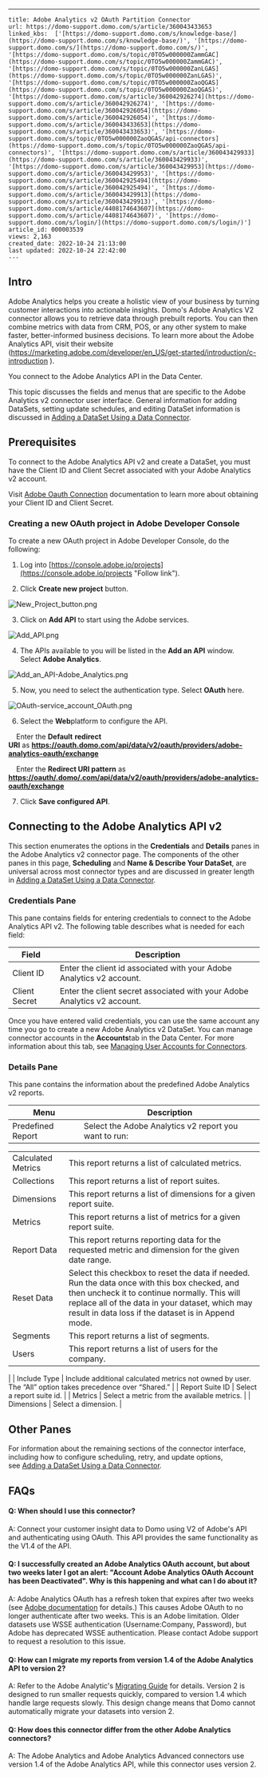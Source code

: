 ---
    title: Adobe Analytics v2 OAuth Partition Connector
    url: https://domo-support.domo.com/s/article/360043433653
    linked_kbs:  ['[https://domo-support.domo.com/s/knowledge-base/](https://domo-support.domo.com/s/knowledge-base/)', '[https://domo-support.domo.com/s/](https://domo-support.domo.com/s/)', '[https://domo-support.domo.com/s/topic/0TO5w000000ZammGAC](https://domo-support.domo.com/s/topic/0TO5w000000ZammGAC)', '[https://domo-support.domo.com/s/topic/0TO5w000000ZanLGAS](https://domo-support.domo.com/s/topic/0TO5w000000ZanLGAS)', '[https://domo-support.domo.com/s/topic/0TO5w000000ZaoQGAS](https://domo-support.domo.com/s/topic/0TO5w000000ZaoQGAS)', '[https://domo-support.domo.com/s/article/360042926274](https://domo-support.domo.com/s/article/360042926274)', '[https://domo-support.domo.com/s/article/360042926054](https://domo-support.domo.com/s/article/360042926054)', '[https://domo-support.domo.com/s/article/360043433653](https://domo-support.domo.com/s/article/360043433653)', '[https://domo-support.domo.com/s/topic/0TO5w000000ZaoQGAS/api-connectors](https://domo-support.domo.com/s/topic/0TO5w000000ZaoQGAS/api-connectors)', '[https://domo-support.domo.com/s/article/360043429933](https://domo-support.domo.com/s/article/360043429933)', '[https://domo-support.domo.com/s/article/360043429953](https://domo-support.domo.com/s/article/360043429953)', '[https://domo-support.domo.com/s/article/360042925494](https://domo-support.domo.com/s/article/360042925494)', '[https://domo-support.domo.com/s/article/360043429913](https://domo-support.domo.com/s/article/360043429913)', '[https://domo-support.domo.com/s/article/4408174643607](https://domo-support.domo.com/s/article/4408174643607)', '[https://domo-support.domo.com/s/login/](https://domo-support.domo.com/s/login/)']
    article_id: 000003539
    views: 2,163
    created_date: 2022-10-24 21:13:00
    last updated: 2022-10-24 22:42:00
    ---



Intro
-----


Adobe Analytics helps you create a holistic view of your business by turning customer interactions into actionable insights. Domo's Adobe Analytics V2 connector allows you to retrieve data through prebuilt reports. You can then combine metrics with data from CRM, POS, or any other system to make faster, better-informed business decisions. To learn more about the Adobe Analytics API, visit their website (<https://marketing.adobe.com/developer/en_US/get-started/introduction/c-introduction> ).


You connect to the Adobe Analytics API in the Data Center.


This topic discusses the fields and menus that are specific to the Adobe Analytics v2 connector user interface. General information for adding DataSets, setting update schedules, and editing DataSet information is discussed in [Adding a DataSet Using a Data Connector](/s/article/360042926274 "Adding a DataSet Using a Data Connector").


Prerequisites
-------------


To connect to the Adobe Analytics API v2 and create a DataSet, you must have the Client ID and Client Secret associated with your Adobe Analytics v2 account.


Visit [Adobe Oauth Connection](https://www.adobe.io/authentication/auth-methods.html#!AdobeDocs/adobeio-auth/master/AuthenticationOverview/OAuthIntegration.md "https://www.adobe.io/authentication/auth-methods.html#!AdobeDocs/adobeio-auth/master/AuthenticationOverview/OAuthIntegration.md") documentation to learn more about obtaining your Client ID and Client Secret.




### Creating a new OAuth project in Adobe Developer Console


To create a new OAuth project in Adobe Developer Console, do the following:


1. Log into [https://console.adobe.io/projects](https://console.adobe.io/projects "Follow link").


2. Click **Create new project** button.


![New_Project_button.png](New_Project_button.png)


3. Click on **Add API** to start using the Adobe services.


![Add_API.png](Add_API.png)


4. The APIs available to you will be listed in the **Add an API** window. Select **Adobe Analytics**. 


![Add_an_API-Adobe_Analytics.png](Add_an_API-Adobe_Analytics.png)


5. Now, you need to select the authentication type. Select **OAuth** here.


![OAuth-service_account_OAuth.png](OAuth-service_account_OAuth.png)


6. Select the **Web**platform to configure the API.


    Enter the **Default** **redirect URI** as **<https://oauth.domo.com/api/data/v2/oauth/providers/adobe-analytics-oauth/exchange>**


    Enter the **Redirect URI pattern** as **<https://oauth/.domo/.com/api/data/v2/oauth/providers/adobe-analytics-oauth/exchange>**


7. Click **Save configured API**.





Connecting to the Adobe Analytics API v2
----------------------------------------


This section enumerates the options in the **Credentials** and **Details** panes in the Adobe Analytics v2 connector page. The components of the other panes in this page, **Scheduling** and **Name & Describe Your DataSet**, are universal across most connector types and are discussed in greater length in [Adding a DataSet Using a Data Connector](/s/article/360042926274 "Adding a DataSet Using a Data Connector").



### Credentials Pane


This pane contains fields for entering credentials to connect to the Adobe Analytics API v2. The following table describes what is needed for each field:




| Field  | Description |
| --- | --- |
| Client ID | Enter the client id associated with your Adobe Analytics v2 account. |
| Client Secret | Enter the client secret associated with your Adobe Analytics v2 account. |


Once you have entered valid credentials, you can use the same account any time you go to create a new Adobe Analytics v2 DataSet. You can manage connector accounts in the **Accounts**tab in the Data Center. For more information about this tab, see [Managing User Accounts for Connectors](/s/article/360042926054 "Managing User Accounts for Connectors").   




### Details Pane


This pane contains the information about the predefined Adobe Analytics v2 reports.




| Menu | Description |
| --- | --- |
| Predefined Report | Select the Adobe Analytics v2 report you want to run:

|  |  |
| --- | --- |
| Calculated Metrics | This report returns a list of calculated metrics. |
| Collections | This report returns a list of report suites. |
| Dimensions | This report returns a list of dimensions for a given report suite. |
| Metrics | This report returns a list of metrics for a given report suite. |
| Report Data | This report returns reporting data for the requested metric and dimension for the given date range. |
| Reset Data | Select this checkbox to reset the data if needed. Run the data once with this box checked, and then uncheck it to continue normally. This will replace all of the data in your dataset, which may result in data loss if the dataset is in Append mode. |
| Segments | This report returns a list of segments. |
| Users | This report returns a list of users for the company. |

 |
| Include Type | Include additional calculated metrics not owned by user. The “All” option takes precedence over “Shared.” |
| Report Suite ID | Select a report suite id. |
| Metrics | Select a metric from the available metrics. |
| Dimensions | Select a dimension. |




Other Panes
-----------


For information about the remaining sections of the connector interface, including how to configure scheduling, retry, and update options, see [Adding a DataSet Using a Data Connector](/s/article/360042926274).




FAQs
----


#### Q: When should I use this connector?


A: Connect your customer insight data to Domo using V2 of Adobe's API and authenticating using OAuth. This API provides the same functionality as the V1.4 of the API.


#### Q: I successfully created an Adobe Analytics OAuth account, but about two weeks later I got an alert: "Account Adobe Analytics OAuth Account has been Deactivated". Why is this happening and what can I do about it?


A: Adobe Analytics OAuth has a refresh token that expires after two weeks (see [Adobe documentation](https://www.adobe.io/authentication/auth-methods.html#!AdobeDocs/adobeio-auth/master/OAuth/OAuth.md#exchanging-refresh-tokens "https://www.adobe.io/authentication/auth-methods.html#!AdobeDocs/adobeio-auth/master/OAuth/OAuth.md#exchanging-refresh-tokens") for details.) This causes Adobe OAuth to no longer authenticate after two weeks. This is an Adobe limitation. Older datasets use WSSE authentication (Username:Company, Password), but Adobe has deprecated WSSE authentication. Please contact Adobe support to request a resolution to this issue.


#### Q: How can I migrate my reports from version 1.4 of the Adobe Analytics API to version 2?


A: Refer to the Adobe Analytic's [Migrating Guide](https://www.adobe.io/apis/experiencecloud/analytics/docs.html#!AdobeDocs/analytics-2.0-apis/master/migration-guide.md "https://www.adobe.io/apis/experiencecloud/analytics/docs.html#!AdobeDocs/analytics-2.0-apis/master/migration-guide.md") for details. Version 2 is designed to run smaller requests quickly, compared to version 1.4 which handle large requests slowly. This design change means that Domo cannot automatically migrate your datasets into version 2.


#### Q: How does this connector differ from the other Adobe Analytics connectors?


A: The Adobe Analytics and Adobe Analytics Advanced connectors use version 1.4 of the Adobe Analytics API, while this connector uses version 2.



